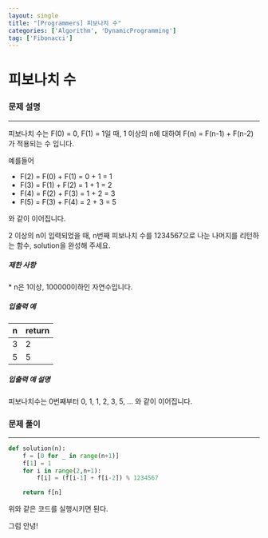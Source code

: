 ```yaml
---
layout: single
title: "[Programmers] 피보나치 수"
categories: ['Algorithm', 'DynamicProgramming']
tag: ['Fibonacci']
---
```


# 피보나치 수

### 문제 설명

---

피보나치 수는 F(0) = 0, F(1) = 1일 때, 1 이상의 n에 대하여 F(n) = F(n-1) + F(n-2) 가 적용되는 수 입니다.

예를들어

- F(2) = F(0) + F(1) = 0 + 1 = 1
- F(3) = F(1) + F(2) = 1 + 1 = 2
- F(4) = F(2) + F(3) = 1 + 2 = 3
- F(5) = F(3) + F(4) = 2 + 3 = 5

와 같이 이어집니다.

2 이상의 n이 입력되었을 때, n번째 피보나치 수를 1234567으로 나눈 나머지를 리턴하는 함수, solution을 완성해 주세요.

##### 제한 사항

\* n은 1이상, 100000이하인 자연수입니다.

##### 입출력 예

| n    | return |
| ---- | ------ |
| 3    | 2      |
| 5    | 5      |

##### 입출력 예 설명

피보나치수는 0번째부터 0, 1, 1, 2, 3, 5, ... 와 같이 이어집니다.



### 문제 풀이

---



```python
def solution(n):
    f = [0 for _ in range(n+1)]
    f[1] = 1
    for i in range(2,n+1):
        f[i] = (f[i-1] + f[i-2]) % 1234567

    return f[n]
```

위와 같은 코드를 실행시키면 된다. 



그럼 안녕!
